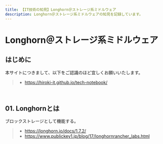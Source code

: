 ```yaml
---
title: 【IT技術の知見】Longhorn＠ストレージ系ミドルウェア
description: Longhorn＠ストレージ系ミドルウェアの知見を記録しています。
---
```


# Longhorn＠ストレージ系ミドルウェア

## はじめに

本サイトにつきまして、以下をご認識のほど宜しくお願いいたします。

> - https://hiroki-it.github.io/tech-notebook/

<br>

## 01. Longhornとは

ブロックストレージとして機能する。

> - https://longhorn.io/docs/1.7.2/
> - https://www.publickey1.jp/blog/17/longhornrancher_labs.html

<br>
